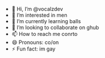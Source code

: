 - 👋 Hi, I’m @vocalzdev
- 👀 I’m interested in men
- 🌱 I’m currently learning balls
- 💞️ I’m looking to collaborate on ghub
- 📫 How to reach me conrto
- 😄 Pronouns: co/on
- ⚡ Fun fact: im gay

<!---
vocalzdev/vocalzdev is a ✨ special ✨ repository because its `README.md` (this file) appears on your GitHub profile.
You can click the Preview link to take a look at your changes.
--->

